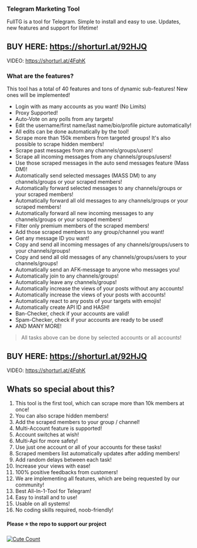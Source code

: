 ### Telegram Marketing Tool

FullTG is a tool for Telegram. Simple to install and easy to use. Updates, new features and support for lifetime!

## BUY HERE: https://shorturl.at/92HJQ

VIDEO: https://shorturl.at/4FqhK

### What are the features?
This tool has a total of 40 features and tons of dynamic sub-features! New ones will be implemented!

- Login with as many accounts as you want! (No Limits)
- Proxy Supported!
- Auto-Vote on any polls from any targets!
- Edit the username/first name/last name/bio/profile picture automatically!
- All edits can be done automatically by the tool!
- Scrape more than 150k members from targeted groups! It's also possible to scrape hidden members!
- Scrape past messages from any channels/groups/users!
- Scrape all incoming messages from any channels/groups/users!
- Use those scraped messages in the auto send messages feature (Mass DM)!
- Automatically send selected messages (MASS DM) to any channels/groups or your scraped members!
- Automatically forward selected messages to any channels/groups or your scraped members!
- Automatically forward all old messages to any channels/groups or your scraped members!
- Automatically forward all new incoming messages to any channels/groups or your scraped members!
- Filter only premium members of the scraped members!
- Add those scraped members to any group/channel you want!
- Get any message ID you want!
- Copy and send all incoming messages of any channels/groups/users to your channels/groups!
- Copy and send all old messages of any channels/groups/users to your channels/groups!
- Automatically send an AFK-message to anyone who messages you!
- Automatically join to any channels/groups!
- Automatically leave any channels/groups!
- Automatically increase the views of your posts without any accounts!
- Automatically increase the views of your posts with accounts!
- Automatically react to any posts of your targets with emojis!
- Automatically create API ID and HASH!
- Ban-Checker, check if your accounts are valid!
- Spam-Checker, check if your accounts are ready to be used!
- AND MANY MORE!
>All tasks above can be done by selected accounts or all accounts!

## BUY HERE: https://shorturl.at/92HJQ

VIDEO: https://shorturl.at/4FqhK

## Whats so special about this?
1. This tool is the first tool, which can scrape more than 10k members at once!
2. You can also scrape hidden members!
3. Add the scraped members to your group / channel!
4. Multi-Account feature is supported!
5. Account switches at wish!
6. Multi-Api for more safety!
7. Use just one account or all of your accounts for these tasks!
8. Scraped members list automatically updates after adding members!
9. Add random delays between each task!
10. Increase your views with ease!
11. 100% positive feedbacks from customers!
12. We are implementing all features, which are being requested by our community!
13. Best All-In-1-Tool for Telegram!
14. Easy to install and to use!
15. Usable on all systems!
16. No coding skills required, noob-friendly!

#### Please ⭐ the repo to support our project

<a href="https://github.com/TgFull/Tele-gram-Spammer-Cloner-Scraper-AndMore"><img alt="Cute Count" src="https://count.getloli.com/get/@tgfull?theme=3d-num" /></a>
